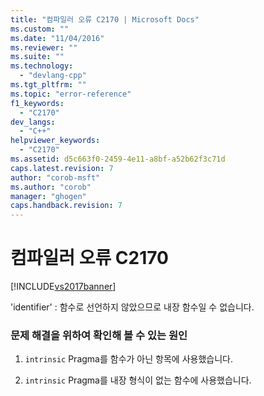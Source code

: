```yaml
---
title: "컴파일러 오류 C2170 | Microsoft Docs"
ms.custom: ""
ms.date: "11/04/2016"
ms.reviewer: ""
ms.suite: ""
ms.technology: 
  - "devlang-cpp"
ms.tgt_pltfrm: ""
ms.topic: "error-reference"
f1_keywords: 
  - "C2170"
dev_langs: 
  - "C++"
helpviewer_keywords: 
  - "C2170"
ms.assetid: d5c663f0-2459-4e11-a8bf-a52b62f3c71d
caps.latest.revision: 7
author: "corob-msft"
ms.author: "corob"
manager: "ghogen"
caps.handback.revision: 7
---
```

# 컴파일러 오류 C2170
[!INCLUDE[vs2017banner](../../assembler/inline/includes/vs2017banner.md)]

'identifier' : 함수로 선언하지 않았으므로 내장 함수일 수 없습니다.  
  
### 문제 해결을 위하여 확인해 볼 수 있는 원인  
  
1.  `intrinsic` Pragma를 함수가 아닌 항목에 사용했습니다.  
  
2.  `intrinsic` Pragma를 내장 형식이 없는 함수에 사용했습니다.